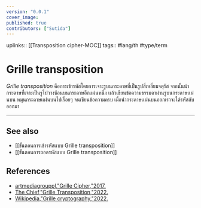 ```yaml
---
version: "0.0.1"
cover_image:
published: true
contributors: ["Sutida"]
---
```

uplinks:: [[Transposition cipher-MOC]]
tags:: #lang/th #type/term 

# Grille transposition
 *Grille transposition* คือการเข้ารหัสโดยการเจาะรูบนกระดาษที่เป็นรูปสี่เหลี่ยมจตุรัส จากนั้นนำกระดาษที่เจาะเป็นรูไปวางซ้อนบนกระดาษอีกแผ่นหนึ่ง เเล้วเขียนข้อความธรรมดาผ่านรูบนกระดาษเเผ่นบน หมุนกระดาษเเผ่นบนไปเรื่อยๆ จนเขียนข้อความครบ เมื่อนำกระดาษเเผ่นบนออกเราจะได้รหัสลับออกมา

---
## See also
- [[ขั้นตอนการเข้ารหัสเเบบ Grille transposition]]
- [[ขั้นตอนการถอดรหัสแบบ Grille transposition]]
## References
- [artmediagrouppl,"Grille Cipher,"2017.](https://youtu.be/IbmOJEGFlK4)
- [The Chief,"Grille Transposition,"2022.](https://theblackchamber552383191.wordpress.com/2020/11/18/grille-transposition/)
- [Wikipedia,"Grille cryptography,"2022.](https://en.wikipedia.org/wiki/Grille_(cryptography))

